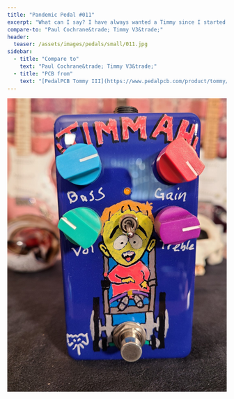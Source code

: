 ```yaml
---
title: "Pandemic Pedal #011"
excerpt: "What can I say? I have always wanted a Timmy since I started collecting pedals. When I saw this one I knew I had to do a tribute to Timmy from South Park. He is a strong character and never lets a disability get in his way. And he lloks great. This is a really nice pedal."
compare-to: "Paul Cochrane&trade; Timmy V3&trade;"
header:
  teaser: /assets/images/pedals/small/011.jpg
sidebar:
  - title: "Compare to"
    text: "Paul Cochrane&trade; Timmy V3&trade;"
  - title: "PCB from"
    text: "[PedalPCB Tommy III](https://www.pedalpcb.com/product/tommy/)"
---
```


![header](/assets/images/pedals/011.jpg)
